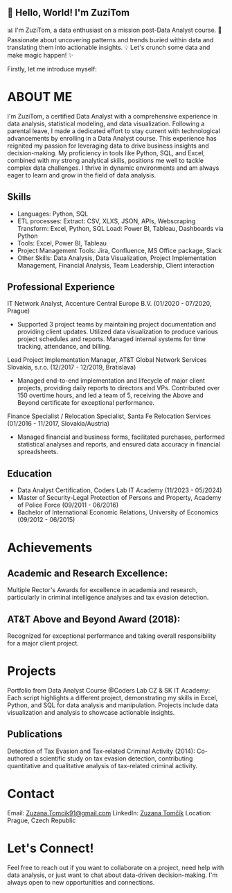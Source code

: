 ## 👋 Hello, World! I'm ZuziTom

📊 I'm ZuziTom, a data enthusiast on a mission post-Data Analyst course.
🚀 Passionate about uncovering patterns and trends buried within data and translating them into actionable insights.
💡 Let's crunch some data and make magic happen! ✨

<!---
ZuziTom/ZuziTom is a ✨ special ✨ repository because its `README.md` (this file) appears on your GitHub profile.
You can click the Preview link to take a look at your changes.
--->

Firstly, let me introduce myself:

# ABOUT ME

I'm ZuziTom, a certified Data Analyst with a comprehensive experience in data analysis, statistical modeling, and data visualization. Following a parental leave, I made a dedicated effort to stay current with technological advancements by enrolling in a Data Analyst course. This experience has reignited my passion for leveraging data to drive business insights and decision-making. My proficiency in tools like Python, SQL, and Excel, combined with my strong analytical skills, positions me well to tackle complex data challenges. I thrive in dynamic environments and am always eager to learn and grow in the field of data analysis.

## Skills
- Languages: Python, SQL
- ETL processes: 
    Extract: CSV, XLXS, JSON, APIs, Webscraping
    Transform: Excel, Python, SQL
    Load: Power BI, Tableau, Dashboards via Python
- Tools: Excel, Power BI, Tableau
- Project Management Tools: Jira, Confluence, MS Office package, Slack
- Other Skills: Data Analysis, Data Visualization, Project Implementation Management, Financial Analysis, Team Leadership, Client interaction

## Professional Experience
IT Network Analyst, Accenture Central Europe B.V. (01/2020 - 07/2020, Prague)
- Supported 3 project teams by maintaining project documentation and providing client updates. Utilized data visualization to produce various project schedules and reports. Managed internal systems for time tracking, attendance, and billing.

Lead Project Implementation Manager, AT&T Global Network Services Slovakia, s.r.o. (12/2017 - 12/2019, Bratislava)
- Managed end-to-end implementation and lifecycle of major client projects, providing daily reports to directors and VPs. Contributed over 150 overtime hours, and led a team of 5, receiving the Above and Beyond certificate for exceptional performance.

Finance Specialist / Relocation Specialist, Santa Fe Relocation Services (01/2016 - 11/2017, Slovakia/Austria)
- Managed financial and business forms, facilitated purchases, performed statistical analyses and reports, and ensured data accuracy in financial spreadsheets.

## Education
- Data Analyst Certification, Coders Lab IT Academy (11/2023 - 05/2024)
- Master of Security-Legal Protection of Persons and Property, Academy of Police Force (09/2011 - 06/2016)
- Bachelor of International Economic Relations, University of Economics (09/2012 - 06/2015)

# Achievements
## Academic and Research Excellence: 
Multiple Rector's Awards for excellence in academia and research, particularly in criminal intelligence analyses and tax evasion detection.
## AT&T Above and Beyond Award (2018): 
Recognized for exceptional performance and taking overall responsibility for a major client project.

# Projects
Portfolio from Data Analyst Course @Coders Lab CZ & SK IT Academy:
Each script highlights a different project, demonstrating my skills in Excel, Python, and SQL for data analysis and manipulation. Projects include data visualization and analysis to showcase actionable insights.

## Publications
Detection of Tax Evasion and Tax-related Criminal Activity (2014):
Co-authored a scientific study on tax evasion detection, contributing quantitative and qualitative analysis of tax-related criminal activity.


# Contact
Email: Zuzana.Tomcik91@gmail.com
LinkedIn: [Zuzana Tomčík](https://www.linkedin.com/in/zuzana-tomcik/)
Location: Prague, Czech Republic


# Let's Connect!
Feel free to reach out if you want to collaborate on a project, need help with data analysis, or just want to chat about data-driven decision-making. I'm always open to new opportunities and connections.
